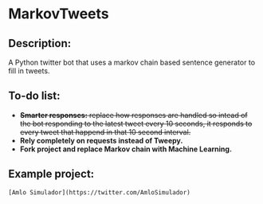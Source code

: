 # MarkovTweets
## Description:
  A Python twitter bot that uses a markov chain based sentence generator to fill in tweets.
  ## To-do list:
  - ~~**Smarter responses:** replace how responses are handled so intead of the bot responding to the latest tweet every 10 seconds, it responds to every tweet that happend in that 10 second interval.~~
  - **Rely completely on requests instead of Tweepy.**
  - **Fork project and replace Markov chain with Machine Learning.**
  ## Example project:
    [Amlo Simulador](https://twitter.com/AmloSimulador)

